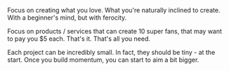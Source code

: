 Focus on creating what you love. 
What you're naturally inclined to create. With a beginner's mind, but with ferocity.

Focus on products / services that can create 10 super fans, that may want to pay you $5 each. That's it. That's all you need.

Each project can be incredibly small. In fact, they should be tiny - at the start. Once you build momentum, you can start to aim a bit bigger.




